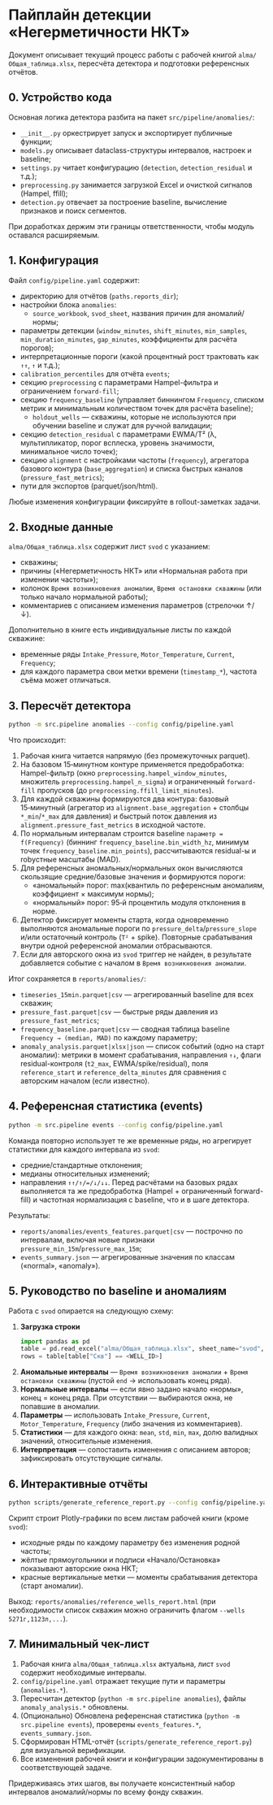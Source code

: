 # Пайплайн детекции «Негерметичности НКТ»

Документ описывает текущий процесс работы с рабочей книгой `alma/Общая_таблица.xlsx`, пересчёта детектора и подготовки референсных отчётов.

## 0. Устройство кода

Основная логика детектора разбита на пакет `src/pipeline/anomalies/`:
- `__init__.py` оркестрирует запуск и экспортирует публичные функции;
- `models.py` описывает dataclass-структуры интервалов, настроек и baseline;
- `settings.py` читает конфигурацию (`detection`, `detection_residual` и т.д.);
- `preprocessing.py` занимается загрузкой Excel и очисткой сигналов (Hampel, ffill);
- `detection.py` отвечает за построение baseline, вычисление признаков и поиск сегментов.

При доработках держим эти границы ответственности, чтобы модуль оставался расширяемым.

## 1. Конфигурация

Файл `config/pipeline.yaml` содержит:
- директорию для отчётов (`paths.reports_dir`);
- настройки блока `anomalies`:
  - `source_workbook`, `svod_sheet`, названия причин для аномалий/нормы;
- параметры детекции (`window_minutes`, `shift_minutes`, `min_samples`, `min_duration_minutes`, `gap_minutes`, коэффициенты для расчёта порогов);
- интерпретационные пороги (какой процентный рост трактовать как `↑↑`, `↑` и т.д.);
- `calibration_percentiles` для отчёта `events`;
- секцию `preprocessing` с параметрами Hampel-фильтра и ограничением `forward-fill`;
- секцию `frequency_baseline` (управляет биннингом `Frequency`, списком метрик и минимальным количеством точек для расчёта baseline);
  - `holdout_wells` — скважины, которые не используются при обучении baseline и служат для ручной валидации;
- секцию `detection_residual` с параметрами EWMA/T² (λ, мультипликатор, порог всплеска, уровень значимости, минимальное число точек);
- секцию `alignment` с настройками частоты (`frequency`), агрегатора базового контура (`base_aggregation`) и списка быстрых каналов (`pressure_fast_metrics`);
- пути для экспортов (parquet/json/html).

Любые изменения конфигурации фиксируйте в rollout-заметках задачи.

## 2. Входные данные

`alma/Общая_таблица.xlsx` содержит лист `svod` с указанием:
- скважины;
- причины («Негерметичность НКТ» или «Нормальная работа при изменении частоты»);
- колонок `Время возникновения аномалии`, `Время остановки скважины` (или только начало нормальной работы);
- комментариев с описанием изменения параметров (стрелочки ↑/↓).

Дополнительно в книге есть индивидуальные листы по каждой скважине:
- временные ряды `Intake_Pressure`, `Motor_Temperature`, `Current`, `Frequency`;
- для каждого параметра свои метки времени (`timestamp_*`), частота съёма может отличаться.

## 3. Пересчёт детектора

```bash
python -m src.pipeline anomalies --config config/pipeline.yaml
```

Что происходит:
1. Рабочая книга читается напрямую (без промежуточных parquet).
2. На базовом 15‑минутном контуре применяется предобработка: Hampel-фильтр (окно `preprocessing.hampel_window_minutes`, множитель `preprocessing.hampel_n_sigma`) и ограниченный `forward-fill` пропусков (до `preprocessing.ffill_limit_minutes`).
3. Для каждой скважины формируются два контура: базовый 15‑минутный (агрегатор из `alignment.base_aggregation` + столбцы `*_min`/`*_max` для давления) и быстрый поток давления из `alignment.pressure_fast_metrics` в исходной частоте.
4. По нормальным интервалам строится baseline `параметр = f(Frequency)` (биннинг `frequency_baseline.bin_width_hz`, минимум точек `frequency_baseline.min_points`), рассчитываются residual-ы и robустные масштабы (MAD).
5. Для референсных аномальных/нормальных окон вычисляются скользящие средние/базовые значения и формируются пороги:
   - «аномальный» порог: max(квантиль по референсным аномалиям, коэффициент × максимум нормы);
   - «нормальный» порог: 95‑й процентиль модуля отклонения в норме.
6. Детектор фиксирует моменты старта, когда одновременно выполняются аномальные пороги по `pressure_delta`/`pressure_slope` и/или остаточный контроль (`T²` + spike). Повторные срабатывания внутри одной референсной аномалии отбрасываются.
7. Если для авторского окна из `svod` триггер не найден, в результате добавляется событие с началом в `Время возникновения аномалии`.

Итог сохраняется в `reports/anomalies/`:
- `timeseries_15min.parquet|csv` — агрегированный baseline для всех скважин;
- `pressure_fast.parquet|csv` — быстрые ряды давления из `pressure_fast_metrics`;
- `frequency_baseline.parquet|csv` — сводная таблица baseline `Frequency → (median, MAD)` по каждому параметру;
- `anomaly_analysis.parquet|xlsx|json` — список событий (одно на старт аномалии): метрики в момент срабатывания, направления `↑↓`, флаги residual-контроля (`t2_max`, EWMA/spike/residual), поля `reference_start` и `reference_delta_minutes` для сравнения с авторским началом (если известно).

## 4. Референсная статистика (events)

```bash
python -m src.pipeline events --config config/pipeline.yaml
```

Команда повторно использует те же временные ряды, но агрегирует статистики для каждого интервала из `svod`:
- средние/стандартные отклонения;
- медианы относительных изменений;
- направления `↑↑/↑/=/↓/↓↓`.
Перед расчётами на базовых рядах выполняется та же предобработка (Hampel + ограниченный forward-fill) и частотная нормализация с baseline, что и в шаге детектора.

Результаты:
- `reports/anomalies/events_features.parquet|csv` — построчно по интервалам, включая новые признаки `pressure_min_15m`/`pressure_max_15m`;
- `events_summary.json` — агрегированные значения по классам («normal», «anomaly»).

## 5. Руководство по baseline и аномалиям

Работа с `svod` опирается на следующую схему:

1. **Загрузка строки**
   ```python
   import pandas as pd
   table = pd.read_excel("alma/Общая_таблица.xlsx", sheet_name="svod", header=2)
   rows = table[table["Скв"] == <WELL_ID>]
   ```
2. **Аномальные интервалы** — `Время возникновения аномалии` + `Время остановки скважины` (пустой `end` → использовать конец ряда).
3. **Нормальные интервалы** — если явно задано начало «нормы», конец = конец ряда. При отсутствии — выбираются окна, не попавшие в аномалии.
4. **Параметры** — использовать `Intake_Pressure`, `Current`, `Motor_Temperature`, `Frequency` (либо значения из комментариев).
5. **Статистики** — для каждого окна: `mean`, `std`, `min`, `max`, долю валидных значений, относительные изменения.
6. **Интерпретация** — сопоставить изменения с описанием авторов; зафиксировать отсутствующие сигналы.

## 6. Интерактивные отчёты

```bash
python scripts/generate_reference_report.py --config config/pipeline.yaml
```

Скрипт строит Plotly-графики по всем листам рабочей книги (кроме `svod`):
- исходные ряды по каждому параметру без изменения родной частоты;
- жёлтые прямоугольники и подписи «Начало/Остановка» показывают авторские окна НКТ;
- красные вертикальные метки — моменты срабатывания детектора (старт аномалии).

Выход: `reports/anomalies/reference_wells_report.html` (при необходимости список скважин можно ограничить флагом `--wells 5271г,1123л,...`).

## 7. Минимальный чек-лист

1. Рабочая книга `alma/Общая_таблица.xlsx` актуальна, лист `svod` содержит необходимые интервалы.
2. `config/pipeline.yaml` отражает текущие пути и параметры (`anomalies.*`).
3. Пересчитан детектор (`python -m src.pipeline anomalies`), файлы `anomaly_analysis.*` обновлены.
4. (Опционально) Обновлена референсная статистика (`python -m src.pipeline events`), проверены `events_features.*`, `events_summary.json`.
5. Сформирован HTML-отчёт (`scripts/generate_reference_report.py`) для визуальной верификации.
6. Все изменения рабочей книги и конфигурации задокументированы в соответствующей задаче.

Придерживаясь этих шагов, вы получаете консистентный набор интервалов аномалий/нормы по всему фонду скважин.
